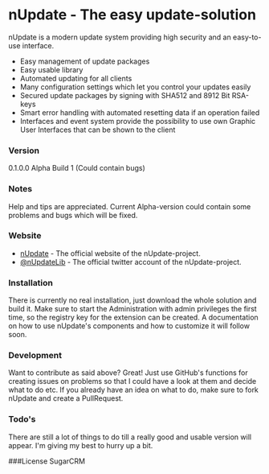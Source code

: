 # nUpdate - The easy update-solution

nUpdate is a modern update system providing high security and an easy-to-use interface.

- Easy management of update packages
- Easy usable library
- Automated updating for all clients
- Many configuration settings which let you control your updates easily
- Secured update packages by signing with SHA512 and 8912 Bit RSA-keys
- Smart error handling with automated resetting data if an operation failed
- Interfaces and event system provide the possibility to use own Graphic User Interfaces that can be shown to the client

### Version
0.1.0.0 Alpha Build 1 (Could contain bugs)

### Notes
Help and tips are appreciated. Current Alpha-version could contain some problems and bugs which will be fixed.

### Website
* [nUpdate] - The official website of the nUpdate-project.
* [@nUpdateLib] - The official twitter account of the nUpdate-project.

### Installation

There is currently no real installation, just download the whole solution and build it. Make sure to start the Administration with admin privileges the first time, so the registry key for the extension can be created.
A documentation on how to use nUpdate's components and how to customize it will follow soon.

### Development

Want to contribute as said above? Great!
Just use GitHub's functions for creating issues on problems so that I could have a look at them and decide what to do etc. If you already have an idea on what to do, make sure to fork nUpdate and create a PullRequest.

### Todo's
There are still a lot of things to do till a really good and usable version will appear. I'm giving my best to hurry up a bit.

###License
SugarCRM


[nUpdate]:http://www.nupdate.net/
[@nUpdateLib]:http://twitter.com/nUpdateLib

